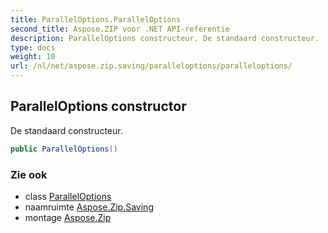 ```yaml
---
title: ParallelOptions.ParallelOptions
second_title: Aspose.ZIP voor .NET API-referentie
description: ParallelOptions constructeur. De standaard constructeur.
type: docs
weight: 10
url: /nl/net/aspose.zip.saving/paralleloptions/paralleloptions/
---
```

## ParallelOptions constructor

De standaard constructeur.

```csharp
public ParallelOptions()
```

### Zie ook

* class [ParallelOptions](../)
* naamruimte [Aspose.Zip.Saving](../../paralleloptions/)
* montage [Aspose.Zip](../../../)


